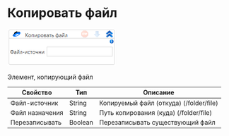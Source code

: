 # Копировать файл

![](<../../../../.gitbook/assets/image (403).png>)

Элемент, копирующий файл

| Свойство        | Тип     | Описание                                |
| --------------- | ------- | --------------------------------------- |
| Файл-источник   | String  | Копируемый файл (откуда) (/folder/file) |
| Файл назначения | String  | Путь копирования (куда) (/folder/file)  |
| Перезаписывать  | Boolean | Перезаписывать существующий файл        |
